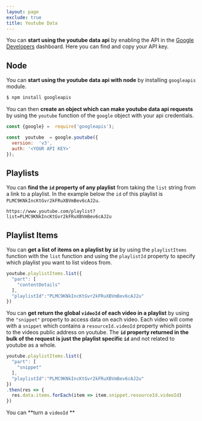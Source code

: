 ```yaml
---
layout: page
exclude: true
title: Youtube Data
---
```


You can **start using the youtube data api** by enabling the API in the [Google Developers](https://console.developers.google.com/) dashboard. Here you can find and copy your API key.

## Node

You can **start using the youtube data api with node** by installing `googleapis` module.
```bash
$ npm install googleapis
```

You can then **create an object which can make youtube data api requests** by using the `youtube` function of the `google` object with your api credentials.
```js
const {google} =  require('googleapis');

const  youtube  = google.youtube({
  version:  'v3',
  auth: '<YOUR API KEY>'
});
```

## Playlists

You can **find the `id` property of any playlist** from taking the `list` string from a link to a playlist. In the example below the `id` of this playlist is `PLMC9KNkIncKtGvr2kFRuXBVmBev6cAJ2u`.

```
https://www.youtube.com/playlist?list=PLMC9KNkIncKtGvr2kFRuXBVmBev6cAJ2u
```

## Playlist Items

You can **get a list of items on a playlist by `id`** by using the `playlistItems` function with the `list` function and using the `playlistId` property to specify which playlist you want to list videos from.
```js
youtube.playlistItems.list({
  "part": [
    "contentDetails"
  ],
  "playlistId":"PLMC9KNkIncKtGvr2kFRuXBVmBev6cAJ2u"
})
```

You can **get return the global `videoId` of each video in a playlist** by using the `"snippet"` property to access data on each video. Each video will come with a `snippet` which contains a `resourceId.videoId` property which points to the videos public address on youtube. The **`id` property returned in the bulk of the request is just the playlist specific `id`** and not related to youtube as a whole.
```js
youtube.playlistItems.list({
  "part": [
    "snippet"
  ],
  "playlistId":"PLMC9KNkIncKtGvr2kFRuXBVmBev6cAJ2u"
})
.then(res => {
  res.data.items.forEach(item => item.snippet.resourceId.videoId)
})
```

You can **turn a `videoId` **
<!--stackedit_data:
eyJoaXN0b3J5IjpbODY1ODcyNTc4LC0xMTg2NTEzOTYwLDk4Nj
kyOTE1NSw1MDM1NDcyMDNdfQ==
-->